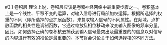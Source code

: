 #3.1 卷积层
理论上说，卷积层应该是卷积神经网络中最重要步骤之一。卷积基本上是一个线性、平移不变的运算，对输入信号进行局部加权运算。根据所选择的权重的不同（即所选择的点扩展函数），来提取输入信号的不同属性。在频域，点扩散函数的相关性是调制函数，它通过缩放及相位移动来改变输入图像的频率分量。因此，如何选择正确的卷积核去捕获到输入信号最突出及最重要的的信息以对信号的内容进行有效的推论是最重要的。本节将会讨论关于如何选择核的不同方法。